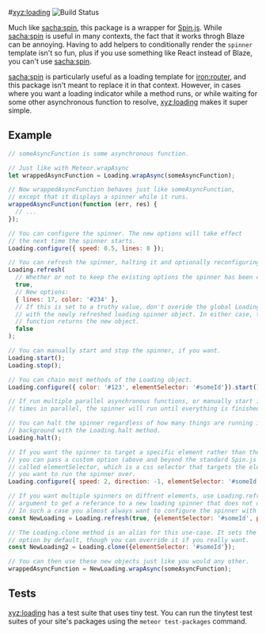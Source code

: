 #[xyz:loading](https://atmospherejs.com/xyz/loading) ![Build Status](https://travis-ci.org/foxbenjaminfox/meteor-loading.svg?branch=master)

Much like [sacha:spin](https://atmospherejs.com/sacha/spin), this package is a wrapper for [Spin.js](https://github.com/fgnass/spin.js). While [sacha:spin](https://atmospherejs.com/sacha/spin) is useful in many contexts, the fact that it works throgh Blaze can be annoying. Having to add helpers to conditionally render the `spinner` template isn't so fun, plus if you use something like React instead of Blaze, you can't use [sacha:spin](https://atmospherejs.com/sacha/spin).

[sacha:spin](https://atmospherejs.com/sacha/spin) is particularly useful as a loading template for [iron:router](https://atmospherejs.com/iron/router), and this package isn't meant to replace it in that context. However, in cases where you want a loading indicator while a method runs, or while waiting for some other asynchronous function to resolve, [xyz:loading](https://atmospherejs.com/xyz/loading) makes it super simple.

## Example
````javascript
// someAsyncFunction is some asynchronous function.

// Just like with Meteor.wrapAsync
let wrappedAsyncFunction = Loading.wrapAsync(someAsyncFunction);

// Now wrappedAsyncFunction behaves just like someAsyncFunction,
// except that it displays a spinner while it runs.
wrappedAsyncFunction(function (err, res) {
  // ...
});

// You can configure the spinner. The new options will take effect
// the next time the spinner starts.
Loading.configure({ speed: 0.5, lines: 8 });

// You can refresh the spinner, halting it and optionally reconfiguring it.
Loading.refresh(
  // Whether or not to keep the existing options the spinner has been configured with:
  true, 
  // New options:
  { lines: 17, color: '#234' },
  // If this is set to a truthy value, don't overide the global Loading object
  // with the newly refreshed loading spinner object. In either case, the refresh
  // function returns the new object.
  false
);

// You can manually start and stop the spinner, if you want.
Loading.start();
Loading.stop();

// You can chain most methods of the Loading object.
Loading.configure({ color: '#123', elementSelector: '#someId'}).start();

// If run multiple parallel asynchronous functions, or manually start it multiple
// times in parallel, the spinner will run until everything is finished.

// You can halt the spinner regardless of how many things are running in the
// background with the Loading.halt method.
Loading.halt();

// If you want the spinner to target a specific element rather than the page's body,
// you can pass a custom option (above and beyond the standard Spin.js options),
// called elementSelector, which is a css selector that targets the element
// you want to run the spinner over.
Loading.configure({ speed: 2, direction: -1, elementSelector: '#someId'});

// If you want multiple spinners on diffrent elements, use Loading.refresh with a truthy third
// argument to get a referance to a new loading spinner that does not override the global spinner.
// In such a case you almost always want to configure the spinner with position: 'relative'.
const NewLoading = Loading.refresh(true, {elementSelector: '#someId', position: 'relative'}, true);

// The Loading.clone method is an alias for this use-case. It sets the position: 'relative'
// option by default, though you can override it if you really want.
const NewLoading2 = Loading.clone({elementSelector: '#someId'});

// You can then use these new objects just like you would any other.
wrappedAsyncFunction = NewLoading.wrapAsync(someAsyncFunction);
````

## Tests
[xyz:loading](https://atmospherejs.com/xyz/loading) has a test suite that uses tiny test. You can run the tinytest test suites of your site's packages using the `meteor test-packages` command.
